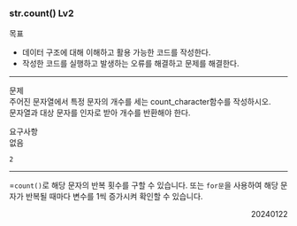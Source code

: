 ### str.count() Lv2
목표  
- 데이터 구조에 대해 이해하고 활용 가능한 코드를 작성한다.
- 작성한 코드를 실행하고 발생하는 오류를 해결하고 문제를 해결한다.
---
문제  
주어진 문자열에서 특정 문자의 개수를 세는 count_character함수를 작성하시오.  
문자열과 대상 문자를 인자로 받아 개수를 반환해야 한다.  

요구사항  
없음
```
2
```
---
=`count()`로 해당 문자의 반복 횟수를 구할 수 있습니다. 또는 `for문`을 사용하여 해당 문자가 반복될 때마다 변수를 1씩 증가시켜 확인할 수 있습니다.
<div style="text-align: right">20240122</div>